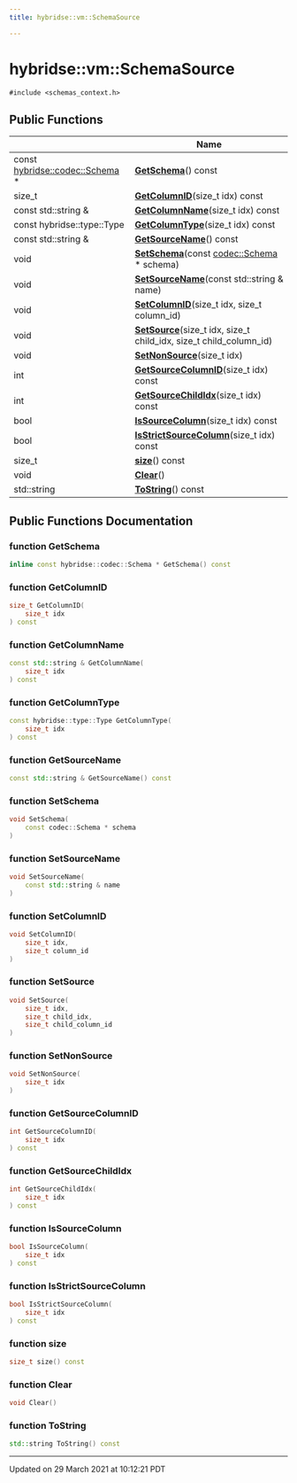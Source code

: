 ```yaml
---
title: hybridse::vm::SchemaSource

---
```


# hybridse::vm::SchemaSource




`#include <schemas_context.h>`

## Public Functions

|                | Name           |
| -------------- | -------------- |
| const [hybridse::codec::Schema](/hybridse/usage/api/markdown/Namespaces/namespacehybridse_1_1codec.md#typedef-schema) * | **[GetSchema](/hybridse/usage/api/markdown/Classes/classhybridse_1_1vm_1_1_schema_source.md#function-getschema)**() const |
| size_t | **[GetColumnID](/hybridse/usage/api/markdown/Classes/classhybridse_1_1vm_1_1_schema_source.md#function-getcolumnid)**(size_t idx) const |
| const std::string & | **[GetColumnName](/hybridse/usage/api/markdown/Classes/classhybridse_1_1vm_1_1_schema_source.md#function-getcolumnname)**(size_t idx) const |
| const hybridse::type::Type | **[GetColumnType](/hybridse/usage/api/markdown/Classes/classhybridse_1_1vm_1_1_schema_source.md#function-getcolumntype)**(size_t idx) const |
| const std::string & | **[GetSourceName](/hybridse/usage/api/markdown/Classes/classhybridse_1_1vm_1_1_schema_source.md#function-getsourcename)**() const |
| void | **[SetSchema](/hybridse/usage/api/markdown/Classes/classhybridse_1_1vm_1_1_schema_source.md#function-setschema)**(const [codec::Schema](/hybridse/usage/api/markdown/Namespaces/namespacehybridse_1_1codec.md#typedef-schema) * schema) |
| void | **[SetSourceName](/hybridse/usage/api/markdown/Classes/classhybridse_1_1vm_1_1_schema_source.md#function-setsourcename)**(const std::string & name) |
| void | **[SetColumnID](/hybridse/usage/api/markdown/Classes/classhybridse_1_1vm_1_1_schema_source.md#function-setcolumnid)**(size_t idx, size_t column_id) |
| void | **[SetSource](/hybridse/usage/api/markdown/Classes/classhybridse_1_1vm_1_1_schema_source.md#function-setsource)**(size_t idx, size_t child_idx, size_t child_column_id) |
| void | **[SetNonSource](/hybridse/usage/api/markdown/Classes/classhybridse_1_1vm_1_1_schema_source.md#function-setnonsource)**(size_t idx) |
| int | **[GetSourceColumnID](/hybridse/usage/api/markdown/Classes/classhybridse_1_1vm_1_1_schema_source.md#function-getsourcecolumnid)**(size_t idx) const |
| int | **[GetSourceChildIdx](/hybridse/usage/api/markdown/Classes/classhybridse_1_1vm_1_1_schema_source.md#function-getsourcechildidx)**(size_t idx) const |
| bool | **[IsSourceColumn](/hybridse/usage/api/markdown/Classes/classhybridse_1_1vm_1_1_schema_source.md#function-issourcecolumn)**(size_t idx) const |
| bool | **[IsStrictSourceColumn](/hybridse/usage/api/markdown/Classes/classhybridse_1_1vm_1_1_schema_source.md#function-isstrictsourcecolumn)**(size_t idx) const |
| size_t | **[size](/hybridse/usage/api/markdown/Classes/classhybridse_1_1vm_1_1_schema_source.md#function-size)**() const |
| void | **[Clear](/hybridse/usage/api/markdown/Classes/classhybridse_1_1vm_1_1_schema_source.md#function-clear)**() |
| std::string | **[ToString](/hybridse/usage/api/markdown/Classes/classhybridse_1_1vm_1_1_schema_source.md#function-tostring)**() const |

## Public Functions Documentation

### function GetSchema

```cpp
inline const hybridse::codec::Schema * GetSchema() const
```


### function GetColumnID

```cpp
size_t GetColumnID(
    size_t idx
) const
```


### function GetColumnName

```cpp
const std::string & GetColumnName(
    size_t idx
) const
```


### function GetColumnType

```cpp
const hybridse::type::Type GetColumnType(
    size_t idx
) const
```


### function GetSourceName

```cpp
const std::string & GetSourceName() const
```


### function SetSchema

```cpp
void SetSchema(
    const codec::Schema * schema
)
```


### function SetSourceName

```cpp
void SetSourceName(
    const std::string & name
)
```


### function SetColumnID

```cpp
void SetColumnID(
    size_t idx,
    size_t column_id
)
```


### function SetSource

```cpp
void SetSource(
    size_t idx,
    size_t child_idx,
    size_t child_column_id
)
```


### function SetNonSource

```cpp
void SetNonSource(
    size_t idx
)
```


### function GetSourceColumnID

```cpp
int GetSourceColumnID(
    size_t idx
) const
```


### function GetSourceChildIdx

```cpp
int GetSourceChildIdx(
    size_t idx
) const
```


### function IsSourceColumn

```cpp
bool IsSourceColumn(
    size_t idx
) const
```


### function IsStrictSourceColumn

```cpp
bool IsStrictSourceColumn(
    size_t idx
) const
```


### function size

```cpp
size_t size() const
```


### function Clear

```cpp
void Clear()
```


### function ToString

```cpp
std::string ToString() const
```


-------------------------------

Updated on 29 March 2021 at 10:12:21 PDT